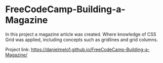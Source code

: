 # FreeCodeCamp-Building-a-Magazine

In this project a magazine article was created. Where knowledge of CSS Grid was applied, including concepts such as gridlines and grid columns.

Project link: https://danielmelo1.github.io/FreeCodeCamp-Building-a-Magazine/

